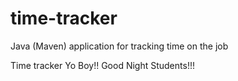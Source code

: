 # time-tracker
Java (Maven) application for tracking time on the job

Time tracker
Yo Boy!!
Good Night Students!!!
